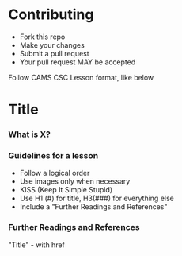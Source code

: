 # Contributing
- Fork this repo
- Make your changes
- Submit a pull request
- Your pull request MAY be accepted

Follow CAMS CSC Lesson format, like below

# Title

### What is X?

### Guidelines for a lesson
- Follow a logical order
- Use images only when necessary
- KISS (Keep It Simple Stupid)
- Use H1 (#) for title, H3(###) for everything else
- Include a "Further Readings and References"

### Further Readings and References
"Title" - with href
